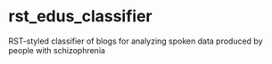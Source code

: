 # rst_edus_classifier
RST-styled classifier of blogs for analyzing spoken data produced by people with schizophrenia
